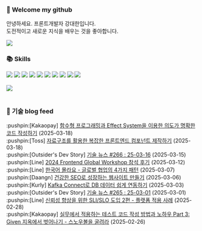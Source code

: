 ### 👋 Welcome my github

안녕하세요. 프론트개발자 강대한입니다.
<br>
도전적이고 새로운 지식을 배우는 것을 좋아합니다.

<!--
![header](https://capsule-render.vercel.app/api?type=Waving&color=auto&height=300&section=header&text=Welcome&fontAlignY=40&desc=KangDaeHan%20github%20&descSize=20&descAlignY=55&animation=fadeIn&fontSize=90)

**KangDaeHan/KangDaeHan** is a ✨ _special_ ✨ repository because its `README.md` (this file) appears on your GitHub profile.

Here are some ideas to get you started:

- 🔭 I’m currently working on ...
- 🌱 I’m currently learning ...
- 👯 I’m looking to collaborate on ...
- 🤔 I’m looking for help with ...
- 💬 Ask me about ...
- 📫 How to reach me: ...
- 😄 Pronouns: ...
- ⚡ Fun fact: ...
-->

<a href="https://twinfamily.github.io" target="_blank"><img src="https://img.shields.io/badge/Blog-121D33?style=flat-square&logo=blogger&logoColor=ffffff"/></a>

### :books: Skills
<a href="#" target="_blank"><img src="https://img.shields.io/badge/React-61DAFB?style=flat-square&logo=react&logoColor=ffffff"/></a>
<a href="#" target="_blank"><img src="https://img.shields.io/badge/Html5-E34F26?style=flat-square&logo=html5&logoColor=ffffff"/></a>
<a href="#" target="_blank"><img src="https://img.shields.io/badge/Javascript-F7DF1E?style=flat-square&logo=javascript&logoColor=ffffff"/></a>
<a href="#" target="_blank"><img src="https://img.shields.io/badge/Cssmodules-000000?style=flat-square&logo=cssmodules&logoColor=ffffff"/></a>
<a href="#" target="_blank"><img src="https://img.shields.io/badge/Node.js-339933?style=flat-square&logo=nodedotjs&logoColor=ffffff"/></a>
<a href="#" target="_blank"><img src="https://img.shields.io/badge/Typescript-3178C6?style=flat-square&logo=typescript&logoColor=ffffff"/></a>
<a href="#" target="_blank"><img src="https://img.shields.io/badge/Git-F05032?style=flat-square&logo=git&logoColor=ffffff"/></a>
<a href="#" target="_blank"><img src="https://img.shields.io/badge/Gitlab-FC6D26?style=flat-square&logo=gitlab&logoColor=ffffff"/></a>
<a href="#" target="_blank"><img src="https://img.shields.io/badge/Webpack-8DD6F9?style=flat-square&logo=webpack&logoColor=ffffff"/></a>
<a href="#" target="_blank"><img src="https://img.shields.io/badge/Vite-646CFF?style=flat-square&logo=vite&logoColor=ffffff"/></a>
<br><br>
<img src="https://github-readme-stats.vercel.app/api/top-langs/?username=KangDaeHan&layout=compact">
<br><br>
### :round_pushpin: 기술 blog feed
<!-- BLOG-POST-LIST:START --><div>:pushpin:[Kakaopay] <a target="_blank" href="https://tech.kakaopay.com/post/will-effect-system/">함수형 프로그래밍과 Effect System을 이용한 의도가 명확한 코드 작성하기</a> (2025-03-18)</div><div>:pushpin:[Toss] <a target="_blank" href="https://toss.tech/article/frontend-tree-structure">자료구조를 활용한 복잡한 프론트엔드 컴포넌트 제작하기</a> (2025-03-18)</div><div>:pushpin:[Outsider's Dev Story] <a target="_blank" href="https://blog.outsider.ne.kr/1757">기술 뉴스 #266 : 25-03-16</a> (2025-03-15)</div><div>:pushpin:[Line] <a target="_blank" href="https://techblog.lycorp.co.jp/ko/2024-frontend-global-workshop-recap">2024 Frontend Global Workshop 참석 후기</a> (2025-03-12)</div><div>:pushpin:[Line] <a target="_blank" href="https://techblog.lycorp.co.jp/ko/4-patterns-of-global-collaboration">한국어 몰라요 - 글로벌 협업의 4가지 패턴</a> (2025-03-07)</div><div>:pushpin:[Daangn] <a target="_blank" href="https://medium.com/daangn/%EA%B1%B4%EA%B0%95%ED%95%9C-seo%EB%A1%9C-%EC%84%B1%EC%9E%A5%ED%95%98%EB%8A%94-%EC%9B%B9%EC%82%AC%EC%9D%B4%ED%8A%B8-%EB%A7%8C%EB%93%A4%EA%B8%B0-bc858a86c34b?source=rss----4505f82a2dbd---4">건강한 SEO로 성장하는 웹사이트 만들기</a> (2025-03-06)</div><div>:pushpin:[Kurly] <a target="_blank" href="http://thefarmersfront.github.io/blog/kafka-connect-pipeline/">Kafka Connect로 DB 데이터 쉽게 연동하기</a> (2025-03-03)</div><div>:pushpin:[Outsider's Dev Story] <a target="_blank" href="https://blog.outsider.ne.kr/1756">기술 뉴스 #265 : 25-03-01</a> (2025-03-01)</div><div>:pushpin:[Line] <a target="_blank" href="https://techblog.lycorp.co.jp/ko/sli-and-slo-for-improving-reliability-2">신뢰성 향상을 위한 SLI/SLO 도입 2편 - 플랫폼 적용 사례</a> (2025-02-28)</div><div>:pushpin:[Kakaopay] <a target="_blank" href="https://tech.kakaopay.com/post/given-test-code-2/">실무에서 적용하는 테스트 코드 작성 방법과 노하우 Part 3: Given 지옥에서 벗어나기 - 스노우볼을 굴려라</a> (2025-02-26)</div><!-- BLOG-POST-LIST:END -->

<!-- ![Anurag's GitHub stats](https://github-readme-stats.vercel.app/api?username=KangDaeHan&show_icons=true&theme=radical) -->
